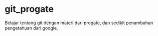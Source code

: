# git_progate
Belajar tentang git dengan materi dari progate, dan sedikit penambahan pengetahuan dari google, 
